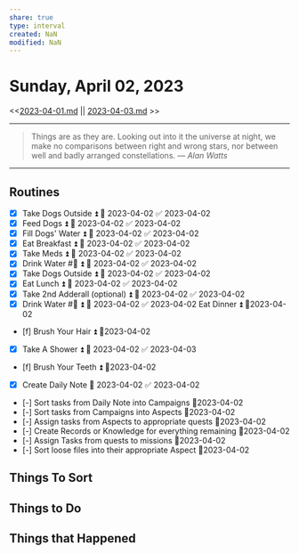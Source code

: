 ```yaml
---
share: true
type: interval
created: NaN 
modified: NaN
---
```

# Sunday, April 02, 2023
<<[2023-04-01.md](./2023-04-01.md) || [2023-04-03.md](./2023-04-03.md) >>

---

> Things are as they are. Looking out into it the universe at night, we make no comparisons between right and wrong stars, nor between well and badly arranged constellations.
> — <cite>Alan Watts</cite>

---

## Routines
- [x] Take Dogs Outside ⏫ 📅 2023-04-02 ✅ 2023-04-02
- [x] Feed Dogs ⏫ 📅 2023-04-02 ✅ 2023-04-02
- [x] Fill Dogs' Water ⏫ 📅 2023-04-02 ✅ 2023-04-02
- [x] Eat Breakfast ⏫ 📅 2023-04-02 ✅ 2023-04-02
- [x] Take Meds ⏫ 📅 2023-04-02 ✅ 2023-04-02
- [x] Drink Water #🌊 ⏫ 📅 2023-04-02 ✅ 2023-04-02
- [x] Take Dogs Outside ⏫ 📅 2023-04-02 ✅ 2023-04-02
- [x] Eat Lunch ⏫ 📅 2023-04-02 ✅ 2023-04-02
- [x] Take 2nd Adderall (optional) ⏫ 📅 2023-04-02 ✅ 2023-04-02
- [x] Drink Water #🌊 ⏫ 📅 2023-04-02 ✅ 2023-04-02
Eat Dinner ⏫ 📆2023-04-02
- [f] Brush Your Hair ⏫ 📆2023-04-02
- [x] Take A Shower ⏫ 📅 2023-04-02 ✅ 2023-04-03
- [f] Brush Your Teeth ⏫ 📆2023-04-02
- [x] Create Daily Note 📅 2023-04-02 ✅ 2023-04-02
- [-] Sort tasks from Daily Note into Campaigns 📆2023-04-02
- [-] Sort tasks from Campaigns into Aspects 📆2023-04-02
- [-] Assign tasks from Aspects to appropriate quests 📆2023-04-02
- [-] Create Records or Knowledge for everything remaining 📆2023-04-02
- [-] Assign Tasks from quests to missions 📆2023-04-02
- [-] Sort loose files into their appropriate Aspect 📆2023-04-02


## Things To Sort

## Things to Do


## Things that Happened
